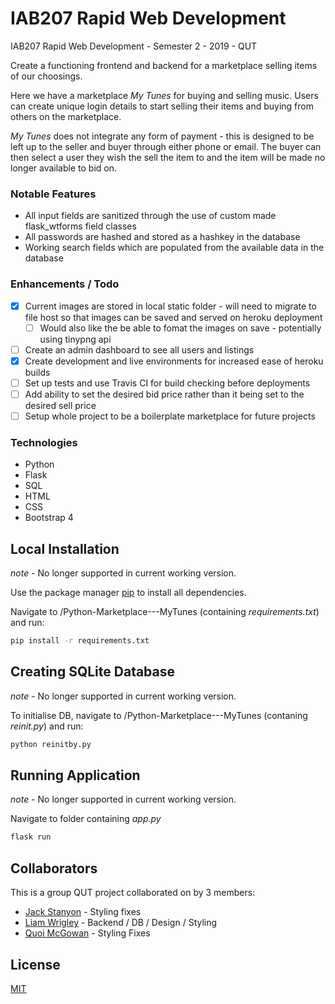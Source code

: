 # IAB207 Rapid Web Development

IAB207 Rapid Web Development - Semester 2 - 2019 - QUT

Create a functioning frontend and backend for a marketplace selling items of our choosings.

Here we have a marketplace *My Tunes* for buying and selling music. Users can create unique login details to start selling their items and buying from others on the marketplace.

*My Tunes* does not integrate any form of payment - this is designed to be left up to the seller and buyer through either phone or email. The buyer can then select a user they wish the sell the item to and the item will be made no longer available to bid on.

### Notable Features
- All input fields are sanitized through the use of custom made flask_wtforms field classes
- All passwords are hashed and stored as a hashkey in the database
- Working search fields which are populated from the available data in the database
 
### Enhancements / Todo
- [x] Current images are stored in local static folder - will need to migrate to file host so that images can be saved and served on heroku deployment
  - [ ] Would also like the be able to fomat the images on save - potentially using tinypng api
- [ ] Create an admin dashboard to see all users and listings
- [x] Create development and live environments for increased ease of heroku builds
- [ ] Set up tests and use Travis CI for build checking before deployments
- [ ] Add ability to set the desired bid price rather than it being set to the desired sell price
- [ ] Setup whole project to be a boilerplate marketplace for future projects
  
### Technologies
- Python
- Flask
- SQL
- HTML
- CSS
- Bootstrap 4

## Local Installation
*note* - No longer supported in current working version.

Use the package manager [pip](https://pip.pypa.io/en/stable/) to install all dependencies.

Navigate to /Python-Marketplace---MyTunes (containing *requirements.txt*) and run:

```bash
pip install -r requirements.txt
```

## Creating SQLite Database
*note* - No longer supported in current working version.

To initialise DB, navigate to /Python-Marketplace---MyTunes (contaning *reinit.py*) and run:
```bash
python reinitby.py
```

## Running Application
*note* - No longer supported in current working version.

Navigate to folder containing *app.py*
```bash
flask run
```

## Collaborators
This is a group QUT project collaborated on by 3 members:

 - [Jack Stanyon](https://github.com/stanyonja/) - Styling fixes
 - [Liam Wrigley](https://github.com/liamwrigley/) - Backend / DB / Design / Styling
 - [Quoi McGowan](https://github.com/quoim) - Styling Fixes


## License
[MIT](https://choosealicense.com/licenses/mit/)
